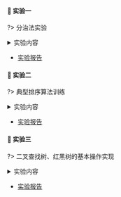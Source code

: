 #### 🔬 实验一

?> 分治法实验

<details>
<summary>实验内容</summary>

<iframe src="https://cdn.jsdelivr.net/gh/JingqingLin/Blog/docs/course/introduction-to-algorithms/lab-1-分治法实验.pdf" width="100%" height=500px>
浏览器不支持显示 PDF，请下载：
<a href="https://cdn.jsdelivr.net/gh/JingqingLin/Blog/docs/course/introduction-to-algorithms/lab-1-分治法实验.pdf">下载 PDF</a></iframe>

</details>

- [实验报告](course/introduction-to-algorithms/lab-1.md)

#### 🔬 实验二

?> 典型排序算法训练

<details>
<summary>实验内容</summary>

<iframe src="https://cdn.jsdelivr.net/gh/JingqingLin/Blog/docs/course/introduction-to-algorithms/lab-2-典型排序算法训练.pdf" width="100%" height=500px>
浏览器不支持显示 PDF，请下载：
<a href="https://cdn.jsdelivr.net/gh/JingqingLin/Blog/docs/course/introduction-to-algorithms/lab-2-典型排序算法训练.pdf">下载 PDF</a></iframe>

</details>

- [实验报告](course/introduction-to-algorithms/lab-2.md)

#### 🔬 实验三

?> 二叉查找树、红黑树的基本操作实现

<details>
<summary>实验内容</summary>

<iframe src="https://cdn.jsdelivr.net/gh/JingqingLin/Blog/docs/course/introduction-to-algorithms/lab-3-二叉查找树、红黑树的基本操作实现.pdf" width="100%" height=500px>
浏览器不支持显示 PDF，请下载：
<a href="https://cdn.jsdelivr.net/gh/JingqingLin/Blog/docs/course/introduction-to-algorithms/lab-3-二叉查找树、红黑树的基本操作实现.pdf">下载 PDF</a></iframe>

</details>

- [实验报告](course/introduction-to-algorithms/lab-3.md)
